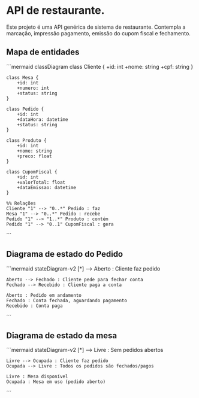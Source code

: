 # API de restaurante.

Este projeto é uma API genérica de sistema de restaurante. Contempla a marcação, impressão pagamento, emissão do cupom fiscal e fechamento.

## Mapa de entidades

´´´mermaid
classDiagram
    class Cliente {
        +id: int
        +nome: string
        +cpf: string
    }

    class Mesa {
        +id: int
        +numero: int
        +status: string
    }

    class Pedido {
        +id: int
        +dataHora: datetime
        +status: string
    }

    class Produto {
        +id: int
        +nome: string
        +preco: float
    }

    class CupomFiscal {
        +id: int
        +valorTotal: float
        +dataEmissao: datetime
    }

    %% Relações
    Cliente "1" --> "0..*" Pedido : faz
    Mesa "1" --> "0..*" Pedido : recebe
    Pedido "1" --> "1..*" Produto : contém
    Pedido "1" --> "0..1" CupomFiscal : gera
´´´

## Diagrama de estado do Pedido

´´´mermaid
stateDiagram-v2
    [*] --> Aberto : Cliente faz pedido

    Aberto --> Fechado : Cliente pede para fechar conta
    Fechado --> Recebido : Cliente paga a conta

    Aberto : Pedido em andamento
    Fechado : Conta fechada, aguardando pagamento
    Recebido : Conta paga
´´´

## Diagrama de estado da mesa

´´´mermaid
stateDiagram-v2
    [*] --> Livre : Sem pedidos abertos

    Livre --> Ocupada : Cliente faz pedido
    Ocupada --> Livre : Todos os pedidos são fechados/pagos

    Livre : Mesa disponível
    Ocupada : Mesa em uso (pedido aberto)
´´´